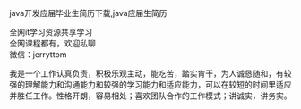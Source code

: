 java开发应届毕业生简历下载,java应届生简历

全网it学习资源共享学习<br>全网课程都有，欢迎私聊<br>微信：jerryttom<br>

我是一个工作认真负责，积极乐观主动，能吃苦，踏实肯干，为人诚恳随和，有较强的理解能力和沟通能力和较强的学习能力和适应能力，可以在较短的时间里适应并胜任工作。性格开朗，容易相处；喜欢团队合作的工作模式；讲诚实，讲务实。